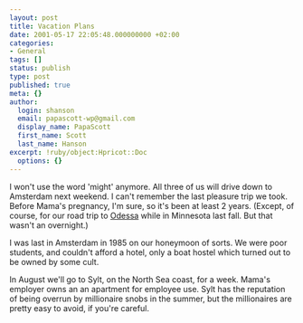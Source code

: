 ```yaml
---
layout: post
title: Vacation Plans
date: 2001-05-17 22:05:48.000000000 +02:00
categories:
- General
tags: []
status: publish
type: post
published: true
meta: {}
author:
  login: shanson
  email: papascott-wp@gmail.com
  display_name: PapaScott
  first_name: Scott
  last_name: Hanson
excerpt: !ruby/object:Hpricot::Doc
  options: {}
---
```

<p>I won't use the word 'might' anymore. All three of us will drive down to Amsterdam next weekend. I can't remember the last pleasure trip we took. Before Mama's pregnancy, I'm sure, so it's been at least 2 years. (Except, of course, for our road trip to  <a href="http://shanson.edtthispage.com/2000/10/21">Odessa</a> while in Minnesota last fall. But that wasn't an overnight.)</p>
<p>I was last in Amsterdam in 1985 on our honeymoon of sorts. We were poor students, and couldn't afford a hotel, only a boat hostel which turned out to be owned by some cult. </p>
<p>In August we'll go to Sylt, on the North Sea coast, for a week. Mama's employer owns an an apartment for employee use. Sylt has the reputation of being overrun by millionaire snobs in the summer, but the millionaires are pretty easy to avoid, if you're careful.</p>
